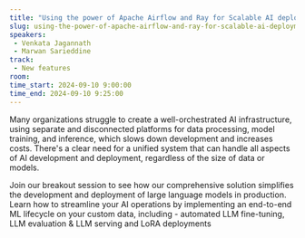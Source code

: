 ```yaml
---
title: "Using the power of Apache Airflow and Ray for Scalable AI deployments"
slug: using-the-power-of-apache-airflow-and-ray-for-scalable-ai-deployments
speakers:
 - Venkata Jagannath
 - Marwan Sarieddine
track:
 - New features
room: 
time_start: 2024-09-10 9:00:00
time_end: 2024-09-10 9:25:00
---
```


Many organizations struggle to create a well-orchestrated AI infrastructure, using separate and disconnected platforms for data processing, model training, and inference, which slows down development and increases costs. There's a clear need for a unified system that can handle all aspects of AI development and deployment, regardless of the size of data or models.

Join our breakout session to see how our comprehensive solution simplifies the development and deployment of large language models in production. Learn how to streamline your AI operations by implementing an end-to-end ML lifecycle on your custom data, including - automated LLM fine-tuning, LLM evaluation & LLM serving and LoRA deployments